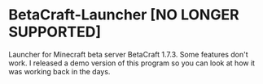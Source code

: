 # BetaCraft-Launcher [NO LONGER SUPPORTED]

Launcher for Minecraft beta server BetaCraft 1.7.3.
Some features don't work.
I released a demo version of this program so you can look at how it was working back in the days.
